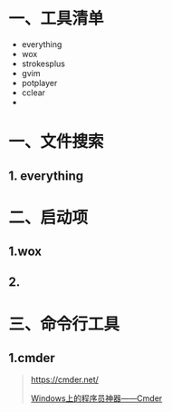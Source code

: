 

# 一、工具清单

- everything
- wox
- strokesplus
- gvim
- potplayer
- cclear
- 









# 一、文件搜索

## 1. everything







# 二、启动项

## 1.wox



## 2. 



# 三、命令行工具

## 1.cmder

> https://cmder.net/
>
> [Windows上的程序员神器——Cmder](https://juejin.im/entry/5a333f2f6fb9a0451969a164)





